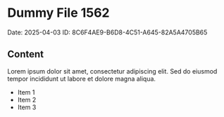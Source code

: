 # Dummy File 1562

Date: 2025-04-03
ID: 8C6F4AE9-B6D8-4C51-A645-82A5A4705B65

## Content

Lorem ipsum dolor sit amet, consectetur adipiscing elit.
Sed do eiusmod tempor incididunt ut labore et dolore magna aliqua.

* Item 1
* Item 2
* Item 3
